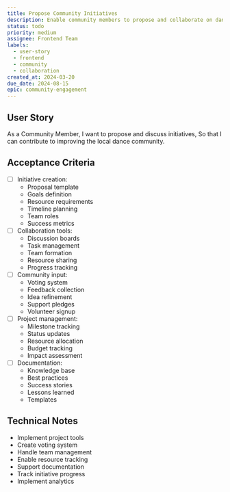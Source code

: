 ```yaml
---
title: Propose Community Initiatives
description: Enable community members to propose and collaborate on dance initiatives
status: todo
priority: medium
assignee: Frontend Team
labels:
  - user-story
  - frontend
  - community
  - collaboration
created_at: 2024-03-20
due_date: 2024-08-15
epic: community-engagement
---
```


## User Story

As a Community Member,
I want to propose and discuss initiatives,
So that I can contribute to improving the local dance community.

## Acceptance Criteria

- [ ] Initiative creation:
  - Proposal template
  - Goals definition
  - Resource requirements
  - Timeline planning
  - Team roles
  - Success metrics
- [ ] Collaboration tools:
  - Discussion boards
  - Task management
  - Team formation
  - Resource sharing
  - Progress tracking
- [ ] Community input:
  - Voting system
  - Feedback collection
  - Idea refinement
  - Support pledges
  - Volunteer signup
- [ ] Project management:
  - Milestone tracking
  - Status updates
  - Resource allocation
  - Budget tracking
  - Impact assessment
- [ ] Documentation:
  - Knowledge base
  - Best practices
  - Success stories
  - Lessons learned
  - Templates

## Technical Notes

- Implement project tools
- Create voting system
- Handle team management
- Enable resource tracking
- Support documentation
- Track initiative progress
- Implement analytics

